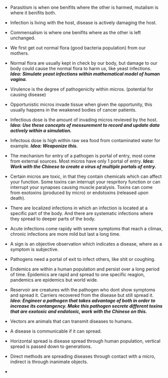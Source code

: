 
- Parasitism is when one benifits where the other is harmed, mutalism is where it benifits both. 

- Infection is living with the host, disease is actively damaging the host. 

- Commensalism is where one benifits where as the other is left unchanged. 

- We first get out normal flora (good bacteria population) from our mothers. 

- Normal flora are usually kept in check by our body, but damage to our body could cause the normal flora to harm us, like yeast infections. ***Idea: Simulate yeast infections within mathematical model of human vagina.*** 

- Virulence is the degree of pathogenicity within micros. (potential for causing disease)

- Opportunistic micros invade tissue when given the opportunity, this usually happens in the weakened bodies of cancer patients. 

- Infectious dose is the amount of invading micros revieved by the host. ***Idea: Use these concepts of messurement to record and update data actively within a simulation.*** 

- Infectous dose is high within raw sea food from contaminated water for example. ***Idea: Weaponize this.*** 

- The mechanism for entry of a pathogen is portal of entry, most come from external sources. Most micros have only 1 portal of entry. ***Idea: Work with the Chinese to create a virus of multiple portals of entry.*** 

- Certain micros are toxic, in that they contain chemicals which can affect your function. Some toxins can interrupt your respritory function or can interrupt your synapses causing muscle paralysis. Toxins can come from exotoxins (produced by micro) or endotoxins (released upon death). 

- There are localized infections in which an infection is located at a specific part of the body. And there are systematic infections where they spread to deeper parts of the body. 

- Acute infections come rapidy with severe symptoms that reach a climax, chronic infections are more mild but last a long time. 

- A sign is an objective observation which indicates a disease, where as a symptom is subjective. 

- Pathogens need a portal of exit to infect others, like shit or coughing. 

- Endemics are within a human population and persist over a long period of time. Epidemics are rapid and spread to one specific reagion, pandemics are epidemics but world wide. 

- Reservoir are creatures with the pathogen who dont show symptoms and spread it. Carriers recovered from the disease but still spread it. ***Idea: Engineer a pathogen that takes advantage of both in order to increase its contangency. Make this pathogen secrete different toxins that are exotoxic and endotoxic, work with the Chinese on this.*** 

- Vectors are animals that can transmit diseases to humans. 

- A disease is communicable if it can spread. 

- Horizontal spread is disease spread through human population, vertical spread is passed down to generations. 

- Direct methods are spreading diseases through contact with a micro, indirect is through inanimate objects. 

- 